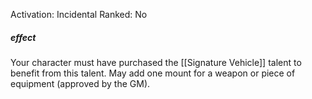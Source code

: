 Activation: Incidental
Ranked: No
##### effect
Your character must have purchased the
[[Signature Vehicle]] talent to benefit from this
talent. May add one mount for a weapon or
piece of equipment (approved by the GM).